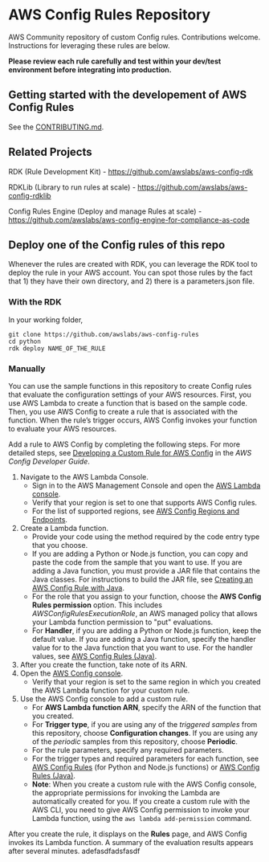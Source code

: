 # AWS Config Rules Repository

AWS Community repository of custom Config rules. Contributions welcome. Instructions for leveraging these rules are below.

**Please review each rule carefully and test within your dev/test environment before integrating into production.**

## Getting started with the developement of AWS Config Rules
See the [CONTRIBUTING.md](https://github.com/awslabs/aws-config-rules/blob/master/CONTRIBUTING.md).

## Related Projects
RDK (Rule Development Kit) - https://github.com/awslabs/aws-config-rdk

RDKLib (Library to run rules at scale) - https://github.com/awslabs/aws-config-rdklib

Config Rules Engine (Deploy and manage Rules at scale) - https://github.com/awslabs/aws-config-engine-for-compliance-as-code

## Deploy one of the Config rules of this repo

Whenever the rules are created with RDK, you can leverage the RDK tool to deploy the rule in your AWS account. You can spot those rules by the fact that 1) they have their own directory, and 2) there is a parameters.json file.

### With the RDK
In your working folder,
```
git clone https://github.com/awslabs/aws-config-rules
cd python
rdk deploy NAME_OF_THE_RULE
```

### Manually
You can use the sample functions in this repository to create Config rules that evaluate the configuration settings of your AWS resources. First, you use AWS Lambda to create a function that is based on the sample code. Then, you use AWS Config to create a rule that is associated with the function. When the rule’s trigger occurs, AWS Config invokes your function to evaluate your AWS resources.

Add a rule to AWS Config by completing the following steps. For more detailed steps, see [Developing a Custom Rule for AWS Config](http://docs.aws.amazon.com/config/latest/developerguide/evaluate-config_develop-rules_nodejs.html) in the *AWS Config Developer Guide*.

1. Navigate to the AWS Lambda Console.
	- Sign in to the AWS Management Console and open the [AWS Lambda console](https://console.aws.amazon.com/lambda/).
	- Verify that your region is set to one that supports AWS Config rules.
	- For the list of supported regions, see [AWS Config Regions and Endpoints](http://docs.aws.amazon.com/general/latest/gr/rande.html#awsconfig_region).
2. Create a Lambda function.
	- Provide your code using the method required by the code entry type that you choose.  
	- If you are adding a Python or Node.js function, you can copy and paste the code from the sample that you want to use. If you are adding a Java function, you must provide a JAR file that contains the Java classes. For instructions to build the JAR file, see [Creating an AWS Config Rule with Java](./java/HOWTO.md).
	- For the role that you assign to your function, choose the **AWS Config Rules permission** option. This includes *AWSConfigRulesExecutionRole*, an AWS managed policy that allows your Lambda function permission to "put" evaluations.
	- For **Handler**, if you are adding a Python or Node.js function, keep the default value. If you are adding a Java function, specify the handler value for to the Java function that you want to use. For the handler values, see [AWS Config Rules (Java)](./java/RULES_JAVA.md).
3. After you create the function, take note of its ARN.  
4. Open the [AWS Config console](https://console.aws.amazon.com/config/).   
	- Verify that your region is set to the same region in which you created the AWS Lambda function for your custom rule.  
5. Use the AWS Config console to add a custom rule.  
	- For **AWS Lambda function ARN**, specify the ARN of the function that you created.
	- For **Trigger type**, if you are using any of the *triggered samples* from this repository, choose **Configuration changes**. If you are using any of the *periodic* samples from this repository, choose **Periodic**.
	- For the rule parameters, specify any required parameters.
	- For the trigger types and required parameters for each function, see [AWS Config Rules](./RULES.md) (for Python and Node.js functions) or [AWS Config Rules (Java)](./java/RULES_JAVA.md).
	- **Note**: When you create a custom rule with the AWS Config console, the appropriate permissions for invoking the Lambda are automatically created for you. If you create a custom rule with the AWS CLI, you need to give AWS Config permission to invoke your Lambda function, using the `aws lambda add-permission` command.

After you create the rule, it displays on the **Rules** page, and AWS Config invokes its Lambda function. A summary of the evaluation results appears after several minutes.
adefasdfadsfasdf

